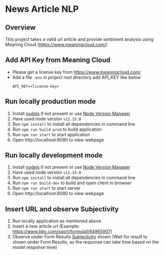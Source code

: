 # News Article NLP

## Overview

This project takes a valid url article and provide sentiment analysis using Meaning Cloud (https://www.meaningcloud.com/)

## Add API Key from Meaning Cloud

- Please get a license key from https://www.meaningcloud.com/
- Add a file `.env` in project root directory add API_KEY like below
  ```
  API_KEY=<license-key>
  ```

## Run locally production mode

1. Install [nodejs](https://nodejs.org/en/) if not present or use [Node Version Manager](https://github.com/nvm-sh/nvm)
2. Have used node version `v11.15.0` 
3. Run `npm install` to install all dependencies in command line
4. Run `npm run build-prod` to build application
5. Run `npm run start` to start application
6. Open http://localhost:8080 to view webpage

## Run locally development mode

1. Install [nodejs](https://nodejs.org/en/) if not present or use [Node Version Manager](https://github.com/nvm-sh/nvm)
2. Have used node version `v11.15.0`
3. Run `npm install` to install all dependencies in command line
4. Run `npm run build-dev` to build and open client in browser
5. Run `npm run start` to start server
6. Open http://localhost:8080 to view webpage

## Insert URL and observe Subjectivity

1. Run locally application as mentioned above
2. Insert a new article url (Example: https://www.bbc.com/sport/formula1/64965907)
3. Observe under Form Results [Subjectivity](https://learn.meaningcloud.com/developer/sentiment-analysis/2.1/doc/response)
   shown (Wait for result to shown under Form Results, as the response can take time based on the model response time)